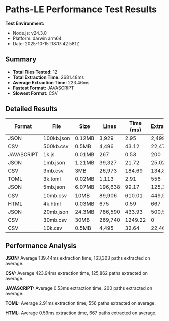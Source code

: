# Paths-LE Performance Test Results

**Test Environment:**
- Node.js: v24.3.0
- Platform: darwin arm64
- Date: 2025-10-15T18:17:42.581Z

## Summary

- **Total Files Tested:** 12
- **Total Extraction Time:** 2681.48ms
- **Average Extraction Time:** 223.46ms
- **Fastest Format:** JAVASCRIPT
- **Slowest Format:** CSV

## Detailed Results

| Format | File | Size | Lines | Time (ms) | Extracted | Paths/sec | MB/sec | Memory (MB) |
|--------|------|------|-------|-----------|-----------|-----------|--------|-----------|
| JSON | 100kb.json | 0.12MB | 3,929 | 2.95 | 2,499 | 847,119 | 41.11 | 0 |
| CSV | 500kb.csv | 0.5MB | 4,496 | 43.12 | 22,470 | 521,104 | 11.6 | 0 |
| JAVASCRIPT | 1k.js | 0.01MB | 267 | 0.53 | 200 | 377,358 | 18.82 | 0 |
| JSON | 1mb.json | 1.21MB | 39,327 | 21.72 | 25,025 | 1,152,164 | 55.92 | 5.109999999999999 |
| CSV | 3mb.csv | 3MB | 26,973 | 184.69 | 134,855 | 730,169 | 16.24 | 33.67 |
| TOML | 3k.toml | 0.02MB | 1,113 | 2.91 | 556 | 191,065 | 6.86 | 0 |
| JSON | 5mb.json | 6.07MB | 196,638 | 99.17 | 125,132 | 1,261,793 | 61.25 | 0 |
| CSV | 10mb.csv | 10MB | 89,906 | 610.01 | 449,520 | 736,906 | 16.39 | 81.32999999999998 |
| HTML | 4k.html | 0.03MB | 675 | 0.59 | 667 | 1,130,508 | 50.86 | 0 |
| JSON | 20mb.json | 24.3MB | 786,590 | 433.93 | 500,556 | 1,153,541 | 55.99 | 32.06999999999999 |
| CSV | 30mb.csv | 30MB | 269,740 | 1249.22 | 0 | 0 | 24.01 | 0 |
| CSV | 10k.csv | 0.5MB | 4,495 | 32.64 | 22,465 | 688,266 | 15.32 | 46.670000000000016 |

## Performance Analysis

**JSON:** Average 139.44ms extraction time, 163,303 paths extracted on average.

**CSV:** Average 423.94ms extraction time, 125,862 paths extracted on average.

**JAVASCRIPT:** Average 0.53ms extraction time, 200 paths extracted on average.

**TOML:** Average 2.91ms extraction time, 556 paths extracted on average.

**HTML:** Average 0.59ms extraction time, 667 paths extracted on average.